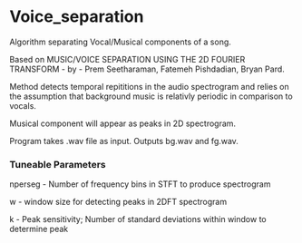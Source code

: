 # Voice_separation
Algorithm separating Vocal/Musical components of a song.

Based on MUSIC/VOICE SEPARATION USING THE 2D FOURIER TRANSFORM - by - Prem Seetharaman, Fatemeh Pishdadian, Bryan Pard.

Method detects temporal repititions in the audio spectrogram and relies on the assumption that background music is relativly periodic in comparison to vocals. 

Musical component will appear as peaks in 2D spectrogram.

Program takes .wav file as input. Outputs bg.wav and fg.wav.

### Tuneable Parameters 
nperseg - Number of frequency bins in STFT to produce spectrogram

w - window size for detecting peaks in 2DFT spectrogram

k - Peak sensitivity; Number of standard deviations within window to determine peak
